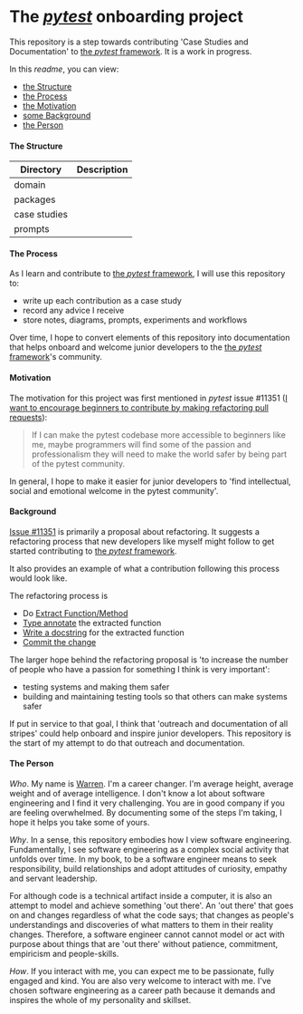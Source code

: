 # The [*pytest*](https://docs.pytest.org/) onboarding project

This repository is a step towards contributing 'Case Studies and Documentation' to [the *pytest* framework](https://docs.pytest.org/). It is a work in progress. 

In this *readme*, you can view:
- [the Structure](#the-structure) 
- [the Process](#the-process)
- [the Motivation](#motivation)
- [some Background](#background)
- [the Person](#me)



#### The Structure

| Directory  | Description |
| ---- | --- |
|domain |     |
|packages|    |
|case studies|     |
|prompts|      |   

#### The Process
As I learn and contribute to [the *pytest* framework](https://docs.pytest.org/), I will use this repository to:
- write up each contribution as a case study
- record any advice I receive
- store notes, diagrams, prompts, experiments and workflows

Over time, I hope to convert elements of this repository into documentation that helps onboard and welcome junior developers to the [the *pytest* framework](https://docs.pytest.org/)'s community. 

#### Motivation
The motivation for this project was first mentioned in *pytest* issue #11351 ([I want to encourage beginners to contribute by making refactoring pull requests](https://github.com/pytest-dev/pytest/issues/11351)):

> If I can make the pytest codebase more accessible to beginners like me, maybe programmers will find some of the passion and professionalism they will need to make the world safer by being part of the pytest community.

In general, I hope to make it easier for junior developers to 'find intellectual, social and emotional welcome in the pytest community'. 

#### Background 
[Issue #11351](https://github.com/pytest-dev/pytest/issues/11351) is primarily a proposal about refactoring. It suggests a refactoring process that new developers like myself might follow to get started contributing to [the *pytest* framework](https://docs.pytest.org/). 

It also provides an example of what a contribution following this process would look like. 

The refactoring process is

- Do [Extract Function/Method](https://refactoring.com/catalog/extractFunction.html) <br>
- [Type annotate](https://realpython.com/python-type-checking/) the extracted function <br>
- [Write a docstring](https://sphinx-rtd-tutorial.readthedocs.io/en/latest/docstrings.html) for the extracted function <br>
- [Commit the change](https://cbea.ms/git-commit/)

The larger hope behind the refactoring proposal is 'to increase the number of people who have a passion for something I think is very important':

- testing systems and making them safer
- building and maintaining testing tools so that others can make systems safer

If put in service to that goal, I think that 'outreach and documentation of all stripes' could help onboard and inspire junior developers. This repository is the start of my attempt to do that outreach and documentation. 

#### The Person

*Who*. My name is [Warren](https://www.linkedin.com/in/warrenmarkham/). I'm a career changer. I'm average height, average weight and of average intelligence. I don't know a lot about software engineering and I find it very challenging. You are in good company if you are feeling overwhelmed. By documenting some of the steps I'm taking, I hope it helps you take some of yours.


*Why*.  In a sense, this repository embodies how I view software engineering. Fundamentally, I see software engineering as a complex social activity that unfolds over time. In my book, to be a software engineer means to seek responsibility, build relationships and adopt attitudes of curiosity, empathy and servant leadership. 

For although code is a technical artifact inside a computer, it is also an attempt to model and achieve something 'out there'. An 'out there' that goes on and changes regardless of what the code says; that changes as people's understandings and discoveries of what matters to them in their reality changes. Therefore, a software engineer cannot cannot model or act with purpose about things that are 'out there' without patience, commitment, empiricism and people-skills. 

*How*. If you interact with me, you can expect me to be passionate, fully engaged and kind. You are also very welcome to interact with me. I've chosen software engineering as a career path because it demands and inspires the whole of my personality and skillset. 


   
